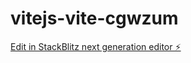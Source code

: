 # vitejs-vite-cgwzum

[Edit in StackBlitz next generation editor ⚡️](https://stackblitz.com/~/github.com/govindGit9040/vitejs-vite-cgwzum)